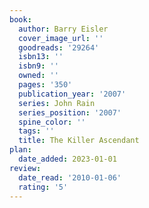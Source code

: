```yaml
---
book:
  author: Barry Eisler
  cover_image_url: ''
  goodreads: '29264'
  isbn13: ''
  isbn9: ''
  owned: ''
  pages: '350'
  publication_year: '2007'
  series: John Rain
  series_position: '2007'
  spine_color: ''
  tags: ''
  title: The Killer Ascendant
plan:
  date_added: 2023-01-01
review:
  date_read: '2010-01-06'
  rating: '5'
---
```

